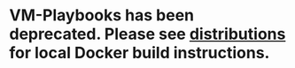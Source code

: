 # VM-Playbooks has been deprecated. Please see [distributions](https://github.com/qiime2/distributions/tree/dev?tab=readme-ov-file#building-docker-images-locally) for local Docker build instructions.
